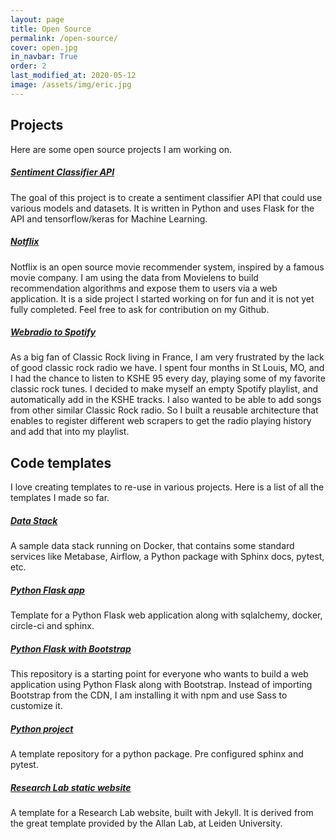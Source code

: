 ```yaml
---
layout: page
title: Open Source
permalink: /open-source/
cover: open.jpg
in_navbar: True
order: 2
last_modified_at: 2020-05-12
image: /assets/img/eric.jpg
---
```


## Projects

Here are some open source projects I am working on.

##### [Sentiment Classifier API](https://github.com/ericdaat/sentiment-classifier)

The goal of this project is to create a sentiment classifier API that could use various models and datasets. It is written in Python and uses Flask for the API and tensorflow/keras for Machine Learning.

##### [Notflix](https://github.com/ericdaat/notflix)

Notflix is an open source movie recommender system, inspired by a famous movie company. I am using the data from Movielens to build recommendation algorithms and expose them to users via a web application. It is a side project I started working on for fun and it is not yet fully completed. Feel free to ask for contribution on my Github.

##### [Webradio to Spotify](https://github.com/ericdaat/webradio-to-spotify)

As a big fan of Classic Rock living in France, I am very frustrated by the lack of good classic rock radio we have. I spent four months in St Louis, MO, and I had the chance to listen to KSHE 95 every day, playing some of my favorite classic rock tunes. I decided to make myself an empty Spotify playlist, and automatically add in the KSHE tracks. I also wanted to be able to add songs from other similar Classic Rock radio. So I built a reusable architecture that enables to register different web scrapers to get the radio playing history and add that into my playlist.

## Code templates

I love creating templates to re-use in various projects. Here is a list of all
the templates I made so far.

##### [Data Stack](https://github.com/ericdaat/data-stack)

A sample data stack running on Docker, that contains some standard services
like Metabase, Airflow, a Python package with Sphinx docs, pytest, etc.

##### [Python Flask app](https://github.com/ericdaat/flask-template)

Template for a Python Flask web application along with sqlalchemy,
docker, circle-ci and sphinx.

##### [Python Flask with Bootstrap](https://github.com/ericdaat/flask-assets-bootstrap)

This repository is a starting point for everyone who wants to build a web application
using Python Flask along with Bootstrap. Instead of importing Bootstrap from
the CDN, I am installing it with npm and use Sass to customize it.

##### [Python project](https://github.com/ericdaat/template-python)

A template repository for a python package. Pre configured sphinx and pytest.

##### [Research Lab static website](https://github.com/ericdaat/research-lab-website)

A template for a Research Lab website, built with Jekyll.
It is derived from the great template provided by the Allan Lab,
at Leiden University.
